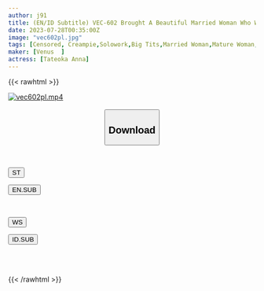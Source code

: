 ```yaml
---
author: j91
title: (EN/ID Subtitle) VEC-602 Brought A Beautiful Married Woman Who Works At A Part-Time Job Home And Creampie Sex Anna Tateoka
date: 2023-07-28T00:35:00Z
image: "vec602pl.jpg"
tags: [Censored, Creampie,Solowork,Big Tits,Married Woman,Mature Woman,BBW,Cuckold	]
maker: [Venus  ]
actress: [Tateoka Anna]
---
```



{{< rawhtml >}}

<div class="video" data-videoid="3ppGw4m7kphl0x">
    <a href="javascript:;">
        <img src="https://my.j91.asia/posts/vec602pl/vec602pl.jpg" width="WIDTH" height="HEIGHT" alt="vec602pl.mp4" loading="lazy">
    </a>
</div>

<script type="text/javascript" src="https://j91.asia/asset/on-demand-st.js"></script>

<br>
  <link rel="stylesheet" href="https://j91.asia/asset/bs5.css">
  
  <center>
  <button class="btn btn-primary" type="button" data-bs-toggle="collapse" data-bs-target=".multi-collapse" aria-expanded="false" aria-controls="multiCollapseExample1 multiCollapseExample2"><h2>Download</h2></button></center>
</p>
<div class="row">
  <div class="col">
    <div class="collapse multi-collapse" id="multiCollapseExample1">
      <div class="card card-body">
	      	      <br>
<div class="buttons">  
<p><a href="https://streamtape.to/v/3ppGw4m7kphl0x"><button class="btn-hover color-3"><i class="fa fa-download"></i> ST</button></a></p>
<p><a href="https://userscloud.com/dkbz1079v6u8"><button class="btn-hover color-8"><i class="fa fa-download"></i> EN.SUB</button></a></p></div>
    </div>
  </div>
</div>
  <div class="col">
    <div class="collapse multi-collapse" id="multiCollapseExample2">
      <div class="card card-body">
	      <br>
<div class="buttons">
    <p><a href="https://wolfstream.tv/a8giu50l4wrh.html"><button class="btn-hover color-9"><i class="fa fa-download"></i> WS</button></a></p>
    <p><a href="https://userscloud.com/k03hicf4mlmy"><button class="btn-hover color-8"><i class="fa fa-download"></i> ID.SUB</button></a></p></div>
<br><br>
      </div>
    </div>
  </div>
</div>

{{< /rawhtml >}}